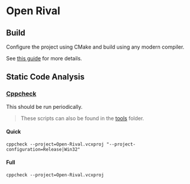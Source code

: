 # Open Rival

## Build

Configure the project using CMake and build using any modern compiler.

See [this guide](/docs/dev_quickstart.md) for more details.

## Static Code Analysis

### [Cppcheck](http://cppcheck.sourceforge.net/)

This should be run periodically.

> These scripts can also be found in the [tools](/tools) folder.

#### Quick

    cppcheck --project=Open-Rival.vcxproj "--project-configuration=Release|Win32"

#### Full

    cppcheck --project=Open-Rival.vcxproj
